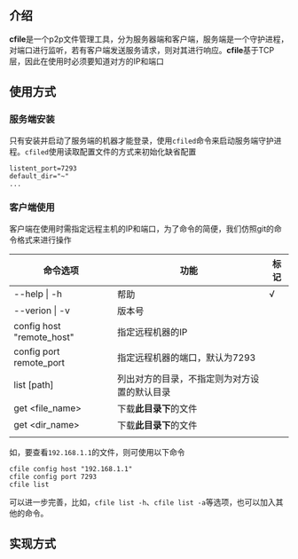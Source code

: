 ## 介绍

**cfile**是一个p2p文件管理工具，分为服务器端和客户端，服务端是一个守护进程，对端口进行监听，若有客户端发送服务请求，则对其进行响应。**cfile**基于TCP层，因此在使用时必须要知道对方的IP和端口

## 使用方式

### 服务端安装

只有安装并启动了服务端的机器才能登录，使用`cfiled`命令来启动服务端守护进程。`cfiled`使用读取配置文件的方式来初始化缺省配置

```
listent_port=7293
default_dir="~"
...
```

### 客户端使用

客户端在使用时需指定远程主机的IP和端口，为了命令的简便，我们仿照git的命令格式来进行操作

| 命令选项                  | 功能                                         | 标记 |
| ------------------------- | -------------------------------------------- | ---- |
| --help \| -h              | 帮助                                         | √    |
| --verion \| -v            | 版本号                                       |      |
| config host "remote_host" | 指定远程机器的IP                             |      |
| config port remote_port   | 指定远程机器的端口，默认为7293               |      |
| list [path]               | 列出对方的目录，不指定则为对方设置的默认目录 |      |
| get <file_name>           | 下载**此目录下**的文件                       |      |
| get <dir_name>            | 下载**此目录下**的文件                       |      |
|                           |                                              |      |

如，要查看`192.168.1.1`的文件，则可使用以下命令

```shell
cfile config host "192.168.1.1"
cfile config port 7293
cfile list
```

可以进一步完善，比如，`cfile list -h`、`cfile list -a`等选项，也可以加入其他的命令。

## 实现方式

